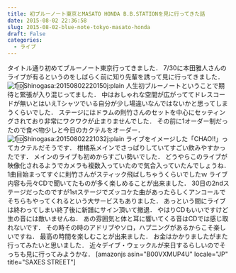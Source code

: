 ```yaml
---
title: 初ブルーノート東京とMASATO HONDA B.B.STATIONを見に行ってきた話
date: 2015-08-02 22:36:58
slug: 2015-08-02-blue-note-tokyo-masato-honda
draft: False
categories:
  - ライブ
---
```


タイトル通り初めてブルーノート東京行ってきました． 7/30に本田雅人さんのライブが有るというのをしばらく前に知り先輩を誘って見に行ってきました． ![f:id:Shinogasa:20150802220150j:plain](https://cdn-ak.f.st-hatena.com/images/fotolife/S/Shinogasa/20150802/20150802220150.jpg) 人生初ブルーノートということで期待と緊張が入り混じってました．  中はおしゃれな空間が広がっててドレスコードが無いとはいえTシャツでいる自分が少し場違いなんではないかと思ってしまうくらいでした． ステージにはドラムの則竹さんのセットを中心にセッティングされており非常にワクワクが止まりませんでした． その前に1オーダー制だったので食べ物少しと今日のカクテルをオーダー． ![f:id:Shinogasa:20150802221032j:plain](https://cdn-ak.f.st-hatena.com/images/fotolife/S/Shinogasa/20150802/20150802221032.jpg) ライブをイメージした「CHAO!!」ってカクテルだそうです． 柑橘系メインでさっぱりしていてすごい飲みやすかったです． メインのライブも初めからすごい勢いでした． どうやらこのライブが映像化されるようでカメラも複数入っていたので気合入っていたんでしょうね． 1曲目始まってすぐに則竹さんがスティック飛ばしちゃうくらいでしたｗ ライブ内容も元々CDで聞いてたものが多く楽しめることが出来ました． 30日の2ndステージだったのですが1stステージでズッコケた曲があったらしくアンコールでそちらもやってくれるという大サービスもありました． あっという間にライブは終わってしまい終了後に新譜にサイン頂いて撤退． やはりCDもいいですけど生の音には敵いませんね． あの雰囲気と体と耳に響いてくる音はCDでは感じ取れないです． その時その時のアドリブやソロ，ハプニングがあるからこそ楽しいですね． 最高の時間を楽しむことが出来ました． お金はかかりましたがまた行ってみたいと思いました． 近々デイブ・ウェックルが来日するらしいのでそっちも見に行ってみようかな． [amazonjs asin="B00VXMUP4U" locale="JP" title="SAXES STREET"]
